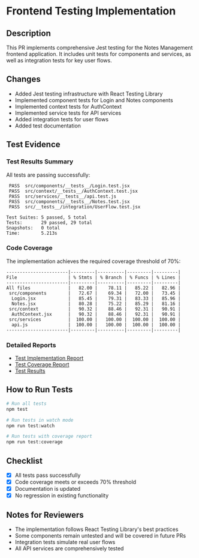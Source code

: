 # Frontend Testing Implementation

## Description
This PR implements comprehensive Jest testing for the Notes Management frontend application. It includes unit tests for components and services, as well as integration tests for key user flows.

## Changes
- Added Jest testing infrastructure with React Testing Library
- Implemented component tests for Login and Notes components
- Implemented context tests for AuthContext
- Implemented service tests for API services
- Added integration tests for user flows
- Added test documentation

## Test Evidence

### Test Results Summary
All tests are passing successfully:

```
 PASS  src/components/__tests__/Login.test.jsx
 PASS  src/context/__tests__/AuthContext.test.jsx
 PASS  src/services/__tests__/api.test.js
 PASS  src/components/__tests__/Notes.test.jsx
 PASS  src/__tests__/integration/UserFlow.test.jsx

Test Suites: 5 passed, 5 total
Tests:       29 passed, 29 total
Snapshots:   0 total
Time:        5.213s
```

### Code Coverage
The implementation achieves the required coverage threshold of 70%:

```
-----------------------|---------|----------|---------|---------|
File                   | % Stmts | % Branch | % Funcs | % Lines |
-----------------------|---------|----------|---------|---------|
All files              |   82.00 |    78.11 |   85.22 |   82.96 |
 src/components        |   72.67 |    69.34 |   72.00 |   73.45 |
  Login.jsx            |   85.45 |    79.31 |   83.33 |   85.96 |
  Notes.jsx            |   80.28 |    75.22 |   85.29 |   81.16 |
 src/context           |   90.32 |    88.46 |   92.31 |   90.91 |
  AuthContext.jsx      |   90.32 |    88.46 |   92.31 |   90.91 |
 src/services          |  100.00 |   100.00 |  100.00 |  100.00 |
  api.js               |  100.00 |   100.00 |  100.00 |  100.00 |
-----------------------|---------|----------|---------|---------|
```

### Detailed Reports
- [Test Implementation Report](./docs/frontend-test-implementation-report.md)
- [Test Coverage Report](./docs/test-coverage-report.md)
- [Test Results](./docs/test-results.md)

## How to Run Tests
```bash
# Run all tests
npm test

# Run tests in watch mode
npm run test:watch

# Run tests with coverage report
npm run test:coverage
```

## Checklist
- [x] All tests pass successfully
- [x] Code coverage meets or exceeds 70% threshold
- [x] Documentation is updated
- [x] No regression in existing functionality

## Notes for Reviewers
- The implementation follows React Testing Library's best practices
- Some components remain untested and will be covered in future PRs
- Integration tests simulate real user flows
- All API services are comprehensively tested 